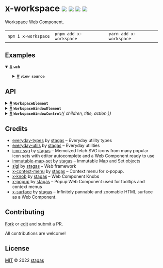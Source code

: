 <h1>
x-workspace <a href="https://npmjs.org/package/x-workspace"><img src="https://img.shields.io/badge/npm-v1.0.2-F00.svg?colorA=000"/></a> <a href="src"><img src="https://img.shields.io/badge/loc-507-FFF.svg?colorA=000"/></a> <a href="https://cdn.jsdelivr.net/npm/x-workspace@1.0.2/dist/x-workspace.min.js"><img src="https://img.shields.io/badge/brotli-40K-333.svg?colorA=000"/></a> <a href="LICENSE"><img src="https://img.shields.io/badge/license-MIT-F0B.svg?colorA=000"/></a>
</h1>

<p></p>

Workspace Web Component.

<h4>
<table><tr><td title="Triple click to select and copy paste">
<code>npm i x-workspace </code>
</td><td title="Triple click to select and copy paste">
<code>pnpm add x-workspace </code>
</td><td title="Triple click to select and copy paste">
<code>yarn add x-workspace</code>
</td></tr></table>
</h4>

## Examples

<details id="example$web" title="web" open><summary><span><a href="#example$web">#</a></span>  <code><strong>web</strong></code></summary>  <ul>    <details id="source$web" title="web source code" ><summary><span><a href="#source$web">#</a></span>  <code><strong>view source</strong></code></summary>  <a href="example/web.tsx">example/web.tsx</a>  <p>

```tsx
/** @jsxImportSource sigl */
import $ from 'sigl'

import { Rect } from 'sigl'
import { ContextMenuOption, WorkspaceElement, WorkspaceWindowElement } from 'x-workspace'

interface WindowItemElement extends $.Element<WindowItemElement> {}

@$.element()
class WindowItemElement extends $(WorkspaceWindowElement) {
  mounted($: WindowItemElement['$']) {
    $.Controls = $.part(() => <div></div>)
    $.ContextMenu = $.part(() => (
      <>
        <ContextMenuOption keyboard={['Ctrl', 'N']}>New</ContextMenuOption>
        <ContextMenuOption keyboard={['Alt', 'R']}>Remove the thing</ContextMenuOption>
        <ContextMenuOption>and another</ContextMenuOption>
        <hr />
        <ContextMenuOption disabled>and another</ContextMenuOption>
        <ContextMenuOption>and another</ContextMenuOption>
      </>
    ))
    $.Item = $.part(() => <div>hello this is a window</div>)
  }
}

interface SceneElement extends $.Element<SceneElement> {}

@$.element()
class SceneElement extends HTMLElement {
  Workspace = $.element(WorkspaceElement)
  WindowItem = $.element(WindowItemElement)

  items = new $.RefSet<WindowItemElement>([
    { rect: new Rect(0, 0, 200, 200), label: 'one' },
    { rect: new Rect(300, 0, 200, 200), label: 'two' },
  ])

  mounted($: SceneElement['$']) {
    $.render(({ Workspace, WindowItem, items }) => (
      <>
        <style>
          {/*css*/ `
          ${Workspace} {
            position: absolute;
            display: flex;
            top: 0;
            left: 0;
            width: 100%;
            height: 100%;
            overflow: hidden;
          }

          ${WindowItem} {
            border: 5px solid pink;
          }
        `}
        </style>
        <Workspace>
          {items.map(item => <WindowItem {x-workspace.item} />)}
        </Workspace>
      </>
    ))
  }
}

const Scene = $.element(SceneElement)

$.render(<Scene />, document.body)
```

</p>
</details></ul></details>

## API

<p>  <details id="WorkspaceElement$9" title="Class" ><summary><span><a href="#WorkspaceElement$9">#</a></span>  <code><strong>WorkspaceElement</strong></code>    </summary>  <a href="src/x-workspace.tsx#L38">src/x-workspace.tsx#L38</a>  <ul>        <p>  <details id="constructor$10" title="Constructor" ><summary><span><a href="#constructor$10">#</a></span>  <code><strong>constructor</strong></code><em>()</em>    </summary>    <ul>    <p>  <details id="new WorkspaceElement$11" title="ConstructorSignature" ><summary><span><a href="#new WorkspaceElement$11">#</a></span>  <code><strong>new WorkspaceElement</strong></code><em>()</em>    </summary>    <ul><p><a href="#WorkspaceElement$9">WorkspaceElement</a></p>        </ul></details></p>    </ul></details><details id="ContextMenu$22" title="Property" ><summary><span><a href="#ContextMenu$22">#</a></span>  <code><strong>ContextMenu</strong></code>    </summary>  <a href="src/x-workspace.tsx#L60">src/x-workspace.tsx#L60</a>  <ul><p><details id="__type$23" title="Function" ><summary><span><a href="#__type$23">#</a></span>  <em>()</em>    </summary>    <ul>    <p>      <p><strong></strong><em>()</em>  &nbsp;=&gt;  <ul><span>VKid</span></ul></p></p>    </ul></details></p>        </ul></details><details id="Knob$14" title="Property" ><summary><span><a href="#Knob$14">#</a></span>  <code><strong>Knob</strong></code>  <span><span>&nbsp;=&nbsp;</span>  <code>...</code></span>  </summary>  <a href="src/x-workspace.tsx#L41">src/x-workspace.tsx#L41</a>  <ul><p><span>Component</span>&lt;<span>KnobElement</span>, <span>HTMLElement</span>&gt;</p>        </ul></details><details id="Popup$13" title="Property" ><summary><span><a href="#Popup$13">#</a></span>  <code><strong>Popup</strong></code>  <span><span>&nbsp;=&nbsp;</span>  <code>...</code></span>  </summary>  <a href="src/x-workspace.tsx#L40">src/x-workspace.tsx#L40</a>  <ul><p><span>Component</span>&lt;<span>PopupElement</span>, <span>HTMLElement</span>&gt;</p>        </ul></details><details id="Surface$12" title="Property" ><summary><span><a href="#Surface$12">#</a></span>  <code><strong>Surface</strong></code>  <span><span>&nbsp;=&nbsp;</span>  <code>...</code></span>  </summary>  <a href="src/x-workspace.tsx#L39">src/x-workspace.tsx#L39</a>  <ul><p><span>Component</span>&lt;<span>SurfaceElement</span>, <span>HTMLElement</span>&gt;</p>        </ul></details><details id="contextMenusPart$34" title="Property" ><summary><span><a href="#contextMenusPart$34">#</a></span>  <code><strong>contextMenusPart</strong></code>    </summary>  <a href="src/x-workspace.tsx#L64">src/x-workspace.tsx#L64</a>  <ul><p><span>HTMLElement</span></p>        </ul></details><details id="contextMenusScene$21" title="Property" ><summary><span><a href="#contextMenusScene$21">#</a></span>  <code><strong>contextMenusScene</strong></code>  <span><span>&nbsp;=&nbsp;</span>  <code>...</code></span>  </summary>  <a href="src/x-workspace.tsx#L59">src/x-workspace.tsx#L59</a>  <ul><p><span>PopupSceneLocal</span></p>        </ul></details><details id="labelsScene$20" title="Property" ><summary><span><a href="#labelsScene$20">#</a></span>  <code><strong>labelsScene</strong></code>  <span><span>&nbsp;=&nbsp;</span>  <code>...</code></span>  </summary>  <a href="src/x-workspace.tsx#L57">src/x-workspace.tsx#L57</a>  <ul><p><span>PopupSceneLocal</span></p>        </ul></details><details id="onContextMenu$25" title="Property" ><summary><span><a href="#onContextMenu$25">#</a></span>  <code><strong>onContextMenu</strong></code>    </summary>  <a href="src/x-workspace.tsx#L61">src/x-workspace.tsx#L61</a>  <ul><p><details id="__type$26" title="Function" ><summary><span><a href="#__type$26">#</a></span>  <em>(Options)</em>    </summary>    <ul>    <p>    <details id="Options$28" title="Function" ><summary><span><a href="#Options$28">#</a></span>  <code><strong>Options</strong></code><em>({ event })</em>    </summary>    <ul>    <p>    <details id="props$31" title="Parameter" ><summary><span><a href="#props$31">#</a></span>  <code><strong>props</strong></code>    </summary>    <ul><p>{<p>  <details id="event$33" title="Property" ><summary><span><a href="#event$33">#</a></span>  <code><strong>event</strong></code>    </summary>  <a href="src/x-workspace.tsx#L62">src/x-workspace.tsx#L62</a>  <ul><p><span>MouseEvent</span></p>        </ul></details></p>}</p>        </ul></details>  <p><strong>Options</strong><em>({ event })</em>  &nbsp;=&gt;  <ul><span>VKid</span></ul></p></p>    </ul></details>  <p><strong></strong><em>(Options)</em>  &nbsp;=&gt;  <ul><span>EventHandler</span>&lt;any, <span>MouseEvent</span>&gt;</ul></p></p>    </ul></details></p>        </ul></details><details id="onmounted$47" title="Property" ><summary><span><a href="#onmounted$47">#</a></span>  <code><strong>onmounted</strong></code>    </summary>    <ul><p><span>EventHandler</span>&lt;<a href="#WorkspaceElement$9">WorkspaceElement</a>, <span>CustomEvent</span>&lt;any&gt;&gt;</p>        </ul></details><details id="onunmounted$48" title="Property" ><summary><span><a href="#onunmounted$48">#</a></span>  <code><strong>onunmounted</strong></code>    </summary>    <ul><p><span>EventHandler</span>&lt;<a href="#WorkspaceElement$9">WorkspaceElement</a>, <span>CustomEvent</span>&lt;any&gt;&gt;</p>        </ul></details><details id="root$15" title="Property" ><summary><span><a href="#root$15">#</a></span>  <code><strong>root</strong></code>  <span><span>&nbsp;=&nbsp;</span>  <code>...</code></span>  </summary>  <a href="src/x-workspace.tsx#L43">src/x-workspace.tsx#L43</a>  <ul><p><span>ShadowRoot</span></p>        </ul></details><details id="state$16" title="Property" ><summary><span><a href="#state$16">#</a></span>  <code><strong>state</strong></code>  <span><span>&nbsp;=&nbsp;</span>  <code>SurfaceState.Idle</code></span>  </summary>  <a href="src/x-workspace.tsx#L45">src/x-workspace.tsx#L45</a>  <ul><p><span>ValuesOf</span>&lt;{}&gt;</p>        </ul></details><details id="surface$18" title="Property" ><summary><span><a href="#surface$18">#</a></span>  <code><strong>surface</strong></code>    </summary>  <a href="src/x-workspace.tsx#L47">src/x-workspace.tsx#L47</a>  <ul><p><code>null</code> | <span>SurfaceElement</span></p>        </ul></details><details id="windows$19" title="Property" ><summary><span><a href="#windows$19">#</a></span>  <code><strong>windows</strong></code>  <span><span>&nbsp;=&nbsp;</span>  <code>...</code></span>  </summary>  <a href="src/x-workspace.tsx#L48">src/x-workspace.tsx#L48</a>  <ul><p><span>ChildOf</span>&lt;<a href="#WorkspaceWindowElement$49">WorkspaceWindowElement</a>&gt;  []</p>        </ul></details><details id="mounted$35" title="Method" ><summary><span><a href="#mounted$35">#</a></span>  <code><strong>mounted</strong></code><em>($)</em>    </summary>  <a href="src/x-workspace.tsx#L66">src/x-workspace.tsx#L66</a>  <ul>    <p>    <details id="$$37" title="Parameter" ><summary><span><a href="#$$37">#</a></span>  <code><strong>$</strong></code>    </summary>    <ul><p><span>Context</span>&lt;<a href="#WorkspaceElement$9">WorkspaceElement</a> &amp; <span>JsxContext</span>&lt;<a href="#WorkspaceElement$9">WorkspaceElement</a>&gt; &amp; <span>Omit</span>&lt;{<p>    <details id="ctor$41" title="Parameter" ><summary><span><a href="#ctor$41">#</a></span>  <code><strong>ctor</strong></code>    </summary>    <ul><p><span>Class</span>&lt;<a href="#T$40">T</a>&gt;</p>        </ul></details>  <p><strong></strong>&lt;<span>T</span>&gt;<em>(ctor)</em>  &nbsp;=&gt;  <ul><span>CleanClass</span>&lt;<a href="#T$40">T</a>&gt;</ul></p>  <details id="ctx$45" title="Parameter" ><summary><span><a href="#ctx$45">#</a></span>  <code><strong>ctx</strong></code>    </summary>    <ul><p><a href="#T$44">T</a> | <span>Class</span>&lt;<a href="#T$44">T</a>&gt;</p>        </ul></details>  <p><strong></strong>&lt;<span>T</span>&gt;<em>(ctx)</em>  &nbsp;=&gt;  <ul><span>Wrapper</span>&lt;<a href="#T$44">T</a>&gt;</ul></p></p>} &amp; <span>__module</span> &amp; {}, <code>"transition"</code>&gt;&gt;</p>        </ul></details>  <p><strong>mounted</strong><em>($)</em>  &nbsp;=&gt;  <ul>void</ul></p></p>    </ul></details></p></ul></details><details id="WorkspaceWindowElement$49" title="Class" ><summary><span><a href="#WorkspaceWindowElement$49">#</a></span>  <code><strong>WorkspaceWindowElement</strong></code>    </summary>  <a href="src/x-workspace-window.tsx#L14">src/x-workspace-window.tsx#L14</a>  <ul>        <p>  <details id="constructor$50" title="Constructor" ><summary><span><a href="#constructor$50">#</a></span>  <code><strong>constructor</strong></code><em>(args)</em>    </summary>    <ul>    <p>  <details id="new WorkspaceWindowElement$51" title="ConstructorSignature" ><summary><span><a href="#new WorkspaceWindowElement$51">#</a></span>  <code><strong>new WorkspaceWindowElement</strong></code><em>()</em>    </summary>    <ul><p><a href="#WorkspaceWindowElement$49">WorkspaceWindowElement</a></p>      <p>  <details id="args$52" title="Parameter" ><summary><span><a href="#args$52">#</a></span>  <code><strong>args</strong></code>    </summary>    <ul><p>any  []</p>        </ul></details></p>  </ul></details></p>    </ul></details><details id="ContextMenu$74" title="Property" ><summary><span><a href="#ContextMenu$74">#</a></span>  <code><strong>ContextMenu</strong></code>    </summary>  <a href="src/x-workspace-window.tsx#L32">src/x-workspace-window.tsx#L32</a>  <ul><p><details id="__type$75" title="Function" ><summary><span><a href="#__type$75">#</a></span>  <em>()</em>    </summary>    <ul>    <p>      <p><strong></strong><em>()</em>  &nbsp;=&gt;  <ul><span>VKid</span></ul></p></p>    </ul></details></p>        </ul></details><details id="Controls$71" title="Property" ><summary><span><a href="#Controls$71">#</a></span>  <code><strong>Controls</strong></code>    </summary>  <a href="src/x-workspace-window.tsx#L31">src/x-workspace-window.tsx#L31</a>  <ul><p><details id="__type$72" title="Function" ><summary><span><a href="#__type$72">#</a></span>  <em>()</em>    </summary>    <ul>    <p>      <p><strong></strong><em>()</em>  &nbsp;=&gt;  <ul><span>VKid</span></ul></p></p>    </ul></details></p>        </ul></details><details id="ExtraLabel$62" title="Property" ><summary><span><a href="#ExtraLabel$62">#</a></span>  <code><strong>ExtraLabel</strong></code>  <span><span>&nbsp;=&nbsp;</span>  <code>...</code></span>  </summary>  <a href="src/x-workspace-window.tsx#L28">src/x-workspace-window.tsx#L28</a>  <ul><p><details id="__type$63" title="Function" ><summary><span><a href="#__type$63">#</a></span>  <em>()</em>    </summary>    <ul>    <p>      <p><strong></strong><em>()</em>  &nbsp;=&gt;  <ul><span>VKid</span></ul></p></p>    </ul></details></p>        </ul></details><details id="Item$68" title="Property" ><summary><span><a href="#Item$68">#</a></span>  <code><strong>Item</strong></code>    </summary>  <a href="src/x-workspace-window.tsx#L30">src/x-workspace-window.tsx#L30</a>  <ul><p><details id="__type$69" title="Function" ><summary><span><a href="#__type$69">#</a></span>  <em>()</em>    </summary>    <ul>    <p>      <p><strong></strong><em>()</em>  &nbsp;=&gt;  <ul><span>VKid</span></ul></p></p>    </ul></details></p>        </ul></details><details id="Label$65" title="Property" ><summary><span><a href="#Label$65">#</a></span>  <code><strong>Label</strong></code>    </summary>  <a href="src/x-workspace-window.tsx#L29">src/x-workspace-window.tsx#L29</a>  <ul><p><details id="__type$66" title="Function" ><summary><span><a href="#__type$66">#</a></span>  <em>()</em>    </summary>    <ul>    <p>      <p><strong></strong><em>()</em>  &nbsp;=&gt;  <ul><span>VKid</span></ul></p></p>    </ul></details></p>        </ul></details><details id="Popup$57" title="Property" ><summary><span><a href="#Popup$57">#</a></span>  <code><strong>Popup</strong></code>  <span><span>&nbsp;=&nbsp;</span>  <code>...</code></span>  </summary>  <a href="src/x-workspace-window.tsx#L20">src/x-workspace-window.tsx#L20</a>  <ul><p><span>Component</span>&lt;<span>PopupElement</span>, <span>HTMLElement</span>&gt;</p>        </ul></details><details id="SurfaceMove$58" title="Property" ><summary><span><a href="#SurfaceMove$58">#</a></span>  <code><strong>SurfaceMove</strong></code>  <span><span>&nbsp;=&nbsp;</span>  <code>...</code></span>  </summary>  <a href="src/x-workspace-window.tsx#L21">src/x-workspace-window.tsx#L21</a>  <ul><p><span>Component</span>&lt;<span>SurfaceMoveElement</span>, <span>HTMLElement</span>&gt;</p>        </ul></details><details id="SurfaceResize$59" title="Property" ><summary><span><a href="#SurfaceResize$59">#</a></span>  <code><strong>SurfaceResize</strong></code>  <span><span>&nbsp;=&nbsp;</span>  <code>...</code></span>  </summary>  <a href="src/x-workspace-window.tsx#L22">src/x-workspace-window.tsx#L22</a>  <ul><p><span>Component</span>&lt;<span>SurfaceResizeElement</span>, <span>HTMLElement</span>&gt;</p>        </ul></details><details id="doRenameLabel$86" title="Property" ><summary><span><a href="#doRenameLabel$86">#</a></span>  <code><strong>doRenameLabel</strong></code>  <span><span>&nbsp;=&nbsp;</span>  <code>...</code></span>  </summary>  <a href="src/x-workspace-window.tsx#L37">src/x-workspace-window.tsx#L37</a>  <ul><p><details id="__type$87" title="Function" ><summary><span><a href="#__type$87">#</a></span>  <em>()</em>    </summary>    <ul>    <p>      <p><strong></strong><em>()</em>  &nbsp;=&gt;  <ul>void</ul></p></p>    </ul></details></p>        </ul></details><details id="fullSize$56" title="Property" ><summary><span><a href="#fullSize$56">#</a></span>  <code><strong>fullSize</strong></code>  <span><span>&nbsp;=&nbsp;</span>  <code>false</code></span>  </summary>  <a href="src/x-workspace-window.tsx#L18">src/x-workspace-window.tsx#L18</a>  <ul><p>boolean</p>        </ul></details><details id="id$53" title="Property" ><summary><span><a href="#id$53">#</a></span>  <code><strong>id</strong></code>  <span><span>&nbsp;=&nbsp;</span>  <code>...</code></span>  </summary>  <a href="src/x-workspace-window.tsx#L15">src/x-workspace-window.tsx#L15</a>  <ul><p>string</p>        </ul></details><details id="label$54" title="Property" ><summary><span><a href="#label$54">#</a></span>  <code><strong>label</strong></code>  <span><span>&nbsp;=&nbsp;</span>  <code>$.String</code></span>  </summary>  <a href="src/x-workspace-window.tsx#L16">src/x-workspace-window.tsx#L16</a>  <ul><p>undefined | string</p>        </ul></details><details id="labelPopup$61" title="Property" ><summary><span><a href="#labelPopup$61">#</a></span>  <code><strong>labelPopup</strong></code>    </summary>  <a href="src/x-workspace-window.tsx#L26">src/x-workspace-window.tsx#L26</a>  <ul><p><span>PopupElement</span></p>        </ul></details><details id="onContextMenu$77" title="Property" ><summary><span><a href="#onContextMenu$77">#</a></span>  <code><strong>onContextMenu</strong></code>    </summary>  <a href="src/x-workspace-window.tsx#L33">src/x-workspace-window.tsx#L33</a>  <ul><p><details id="__type$78" title="Function" ><summary><span><a href="#__type$78">#</a></span>  <em>(Options)</em>    </summary>    <ul>    <p>    <details id="Options$80" title="Function" ><summary><span><a href="#Options$80">#</a></span>  <code><strong>Options</strong></code><em>({ event })</em>    </summary>    <ul>    <p>    <details id="props$83" title="Parameter" ><summary><span><a href="#props$83">#</a></span>  <code><strong>props</strong></code>    </summary>    <ul><p>{<p>  <details id="event$85" title="Property" ><summary><span><a href="#event$85">#</a></span>  <code><strong>event</strong></code>    </summary>  <a href="src/x-workspace-window.tsx#L34">src/x-workspace-window.tsx#L34</a>  <ul><p><span>MouseEvent</span></p>        </ul></details></p>}</p>        </ul></details>  <p><strong>Options</strong><em>({ event })</em>  &nbsp;=&gt;  <ul><span>VKid</span></ul></p></p>    </ul></details>  <p><strong></strong><em>(Options)</em>  &nbsp;=&gt;  <ul><span>EventHandler</span>&lt;any, <span>MouseEvent</span>&gt;</ul></p></p>    </ul></details></p>        </ul></details><details id="onmounted$101" title="Property" ><summary><span><a href="#onmounted$101">#</a></span>  <code><strong>onmounted</strong></code>    </summary>    <ul><p><span>EventHandler</span>&lt;<a href="#WorkspaceWindowElement$49">WorkspaceWindowElement</a>, <span>CustomEvent</span>&lt;any&gt;&gt;</p>        </ul></details><details id="onunmounted$102" title="Property" ><summary><span><a href="#onunmounted$102">#</a></span>  <code><strong>onunmounted</strong></code>    </summary>    <ul><p><span>EventHandler</span>&lt;<a href="#WorkspaceWindowElement$49">WorkspaceWindowElement</a>, <span>CustomEvent</span>&lt;any&gt;&gt;</p>        </ul></details><details id="vertical$55" title="Property" ><summary><span><a href="#vertical$55">#</a></span>  <code><strong>vertical</strong></code>  <span><span>&nbsp;=&nbsp;</span>  <code>$.Boolean</code></span>  </summary>  <a href="src/x-workspace-window.tsx#L17">src/x-workspace-window.tsx#L17</a>  <ul><p>undefined | boolean</p>        </ul></details><details id="workspace$60" title="Property" ><summary><span><a href="#workspace$60">#</a></span>  <code><strong>workspace</strong></code>    </summary>  <a href="src/x-workspace-window.tsx#L25">src/x-workspace-window.tsx#L25</a>  <ul><p><a href="#WorkspaceElement$9">WorkspaceElement</a></p>        </ul></details><details id="mounted$89" title="Method" ><summary><span><a href="#mounted$89">#</a></span>  <code><strong>mounted</strong></code><em>($)</em>    </summary>  <a href="src/x-workspace-window.tsx#L80">src/x-workspace-window.tsx#L80</a>  <ul>    <p>    <details id="$$91" title="Parameter" ><summary><span><a href="#$$91">#</a></span>  <code><strong>$</strong></code>    </summary>    <ul><p><span>Context</span>&lt;<a href="#WorkspaceWindowElement$49">WorkspaceWindowElement</a> &amp; <span>JsxContext</span>&lt;<a href="#WorkspaceWindowElement$49">WorkspaceWindowElement</a>&gt; &amp; <span>Omit</span>&lt;{<p>    <details id="ctor$95" title="Parameter" ><summary><span><a href="#ctor$95">#</a></span>  <code><strong>ctor</strong></code>    </summary>    <ul><p><span>Class</span>&lt;<a href="#T$40">T</a>&gt;</p>        </ul></details>  <p><strong></strong>&lt;<span>T</span>&gt;<em>(ctor)</em>  &nbsp;=&gt;  <ul><span>CleanClass</span>&lt;<a href="#T$40">T</a>&gt;</ul></p>  <details id="ctx$99" title="Parameter" ><summary><span><a href="#ctx$99">#</a></span>  <code><strong>ctx</strong></code>    </summary>    <ul><p><a href="#T$44">T</a> | <span>Class</span>&lt;<a href="#T$44">T</a>&gt;</p>        </ul></details>  <p><strong></strong>&lt;<span>T</span>&gt;<em>(ctx)</em>  &nbsp;=&gt;  <ul><span>Wrapper</span>&lt;<a href="#T$44">T</a>&gt;</ul></p></p>} &amp; <span>__module</span> &amp; {}, <code>"transition"</code>&gt;&gt;</p>        </ul></details>  <p><strong>mounted</strong><em>($)</em>  &nbsp;=&gt;  <ul>void</ul></p></p>    </ul></details></p></ul></details><details id="WorkspaceWindowControl$1" title="Function" ><summary><span><a href="#WorkspaceWindowControl$1">#</a></span>  <code><strong>WorkspaceWindowControl</strong></code><em>({ children, title, action })</em>    </summary>  <a href="src/x-workspace.tsx#L20">src/x-workspace.tsx#L20</a>  <ul>    <p>    {<p>  <details id="children$8" title="Property" ><summary><span><a href="#children$8">#</a></span>  <code><strong>children</strong></code>    </summary>  <a href="src/x-workspace.tsx#L23">src/x-workspace.tsx#L23</a>  <ul><p><span>VKid</span></p>        </ul></details><details id="title$7" title="Property" ><summary><span><a href="#title$7">#</a></span>  <code><strong>title</strong></code>    </summary>  <a href="src/x-workspace.tsx#L22">src/x-workspace.tsx#L22</a>  <ul><p>string</p>        </ul></details><details id="action$5" title="Method" ><summary><span><a href="#action$5">#</a></span>  <code><strong>action</strong></code><em>()</em>    </summary>  <a href="src/x-workspace.tsx#L21">src/x-workspace.tsx#L21</a>  <ul>    <p>      <p><strong>action</strong><em>()</em>  &nbsp;=&gt;  <ul>void</ul></p></p>    </ul></details></p>}  <p><strong>WorkspaceWindowControl</strong><em>({ children, title, action })</em>  &nbsp;=&gt;  <ul><span>VKid</span></ul></p></p>    </ul></details></p>

## Credits

- [everyday-types](https://npmjs.org/package/everyday-types) by [stagas](https://github.com/stagas) &ndash; Everyday utility types
- [everyday-utils](https://npmjs.org/package/everyday-utils) by [stagas](https://github.com/stagas) &ndash; Everyday utilities
- [icon-svg](https://npmjs.org/package/icon-svg) by [stagas](https://github.com/stagas) &ndash; Memoized fetch SVG icons from many popular icon sets with editor autocomplete and a Web Component ready to use
- [immutable-map-set](https://npmjs.org/package/immutable-map-set) by [stagas](https://github.com/stagas) &ndash; Immutable Map and Set objects
- [sigl](https://npmjs.org/package/sigl) by [stagas](https://github.com/stagas) &ndash; Web framework
- [x-context-menu](https://npmjs.org/package/x-context-menu) by [stagas](https://github.com/stagas) &ndash; Context menu for x-popup.
- [x-knob](https://npmjs.org/package/x-knob) by [stagas](https://github.com/stagas) &ndash; Web Component Knobs
- [x-popup](https://npmjs.org/package/x-popup) by [stagas](https://github.com/stagas) &ndash; Popup Web Component used for tooltips and context menus
- [x-surface](https://npmjs.org/package/x-surface) by [stagas](https://github.com/stagas) &ndash; Infinitely pannable and zoomable HTML surface as a Web Component.

## Contributing

[Fork](https://github.com/stagas/x-workspace/fork) or [edit](https://github.dev/stagas/x-workspace) and submit a PR.

All contributions are welcome!

## License

<a href="LICENSE">MIT</a> &copy; 2022 [stagas](https://github.com/stagas)
